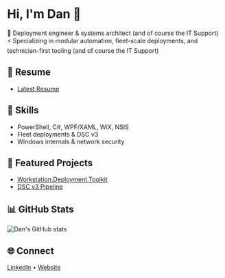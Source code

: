 # Hi, I'm Dan 👋

🚀 Deployment engineer & systems architect (and of course the IT Support)  
⚡ Specializing in modular automation, fleet-scale deployments, and technician-first tooling (and of course the IT Support)

## 💼 Resume
- [Latest Resume](https://thedamits.com/dan/Resume.html)

## 🔧 Skills
- PowerShell, C#, WPF/XAML, WiX, NSIS
- Fleet deployments & DSC v3
- Windows internals & network security

## 📂 Featured Projects
- [Workstation.Deployment.Toolkit](https://github.com/yourhandle/Workstation.Deployment.Toolkit)
- [DSC v3 Pipeline](https://github.com/dan-damit/WS_Setup_6/blob/main/WS_Setup_6.Core/Services/BaselineService.cs)

## 📊 GitHub Stats
![Dan's GitHub stats](https://github-readme-stats.vercel.app/api?username=dan-damit&show_icons=true&theme=radical)

## 🌐 Connect
[LinkedIn](https://www.linkedin.com/in/daniel-damit/) • [Website](https://thedamits.com)
